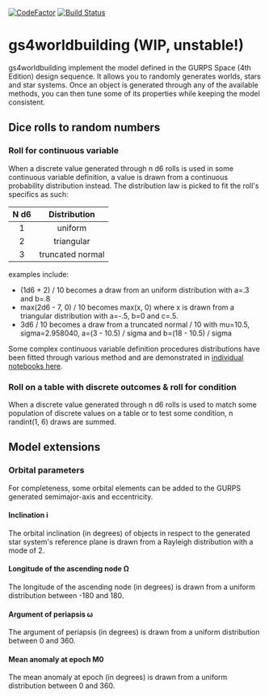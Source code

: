 [![CodeFactor](https://www.codefactor.io/repository/github/vialdj/gs4worldbuilding/badge)](https://www.codefactor.io/repository/github/vialdj/gs4worldbuilding)
[![Build Status](https://app.travis-ci.com/vialdj/gs4worldbuilding.svg?branch=master)](https://app.travis-ci.com/vialdj/gs4worldbuilding)

# gs4worldbuilding (WIP, unstable!)
gs4worldbuilding implement the model defined in the GURPS Space (4th Edition) design sequence. It allows you to randomly generates worlds, stars and star systems. Once an object is generated through any of the available methods, you can then tune some of its properties while keeping the model consistent.

## Dice rolls to random numbers
### Roll for continuous variable
When a discrete value generated through n d6 rolls is used in some continuous variable definition, a value is drawn from a continuous probability distribution instead. The distribution law is picked to fit the roll's specifics as such:

| N d6 | Distribution |
|:-:|:-:|
| 1 | uniform |
| 2 | triangular |
| 3 | truncated normal |

examples include:
* (1d6 + 2) / 10 becomes a draw from an uniform distribution with a=.3 and b=.8
* max(2d6 - 7, 0) / 10 becomes max(x, 0) where x is drawn from a triangular distribution with a=-.5, b=0 and c=.5.
* 3d6 / 10 becomes a draw from a truncated normal / 10 with mu=10.5, sigma=2.958040, a=(3 - 10.5) / sigma and b=(18 - 10.5) / sigma

Some complex continuous variable definition procedures distributions have been fitted through various method and are demonstrated in [individual notebooks here](https://github.com/vialdj/gs4worldbuilding_notebooks).

### Roll on a table with discrete outcomes & roll for condition
When a discrete value generated through n d6 rolls is used to match some population of discrete values on a table or to test some condition, n randint(1, 6) draws are summed.

## Model extensions
### Orbital parameters
For completeness, some orbital elements can be added to the GURPS generated semimajor-axis and eccentricity.

#### Inclination i 
The orbital inclination (in degrees) of objects in respect to the generated star system's reference plane is drawn from a Rayleigh distribution with a mode of 2.

#### Longitude of the ascending node Ω
The longitude of the ascending node (in degrees) is drawn from a uniform distribution between -180 and 180.

#### Argument of periapsis ω
The argument of periapsis (in degrees) is drawn from a uniform distribution between 0 and 360.

#### Mean anomaly at epoch M0
The mean anomaly at epoch (in degrees) is drawn from a uniform distribution between 0 and 360.
